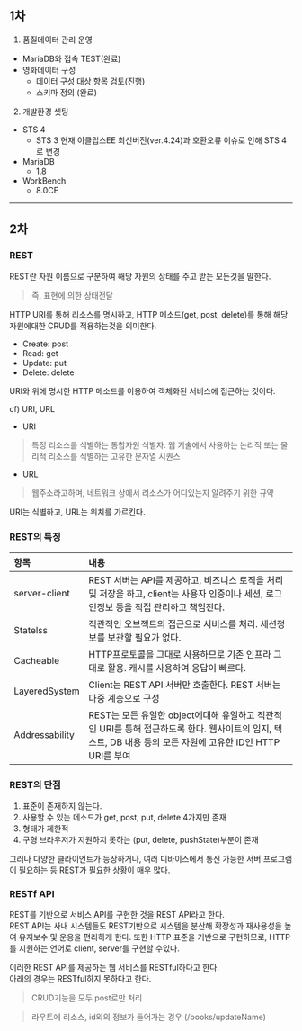 ## 1차

1. 품질데이터 관리 운영
  * MariaDB와 접속 TEST(완료)
  * 영화데이터 구성
      - 데이터 구성 대상 항목 검토(진행)
      - 스키마 정의 (완료)

2. 개발환경 셋팅
  * STS 4
    - STS 3 현재 이클립스EE 최신버전(ver.4.24)과 호환오류 이슈로 인해 STS 4로 변경
  * MariaDB
    - 1.8
  * WorkBench
    - 8.0CE
---

## 2차
### REST
REST란 자원 이름으로 구분하여 해당 자원의 상태를 주고 받는 모든것을 말한다.   
> 즉, 표현에 의한 상태전달

HTTP URI를 통해 리소스를 명시하고, HTTP 메소드(get, post, delete)를 통해 해당 자원에대한 CRUD를 적용하는것을 의미한다.

* Create: post
* Read: get
* Update: put
* Delete: delete

URI와 위에 명시한 HTTP 메소드를 이용하여 객체화된 서비스에 접근하는 것이다.   

cf) URI, URL   
* URI
> 특정 리소스를 식별하는 통합자원 식별자.
> 웹 기술에서 사용하는 논리적 또는 물리적 리소스를 식별하는 고유한 문자열 시퀀스

* URL
> 웹주소라고하며, 네트워크 상에서 리소스가 어디있는지 알려주기 위한 규약

URI는 식별하고, URL는 위치를 가르킨다.   

### REST의 특징
|항목|내용|
|:---|:---|
|server-client|REST 서버는 API를 제공하고, 비즈니스 로직을 처리및 저장을 하고, client는 사용자 인증이나 세션, 로그인정보 등을 직접 관리하고 책임진다.|
|Statelss|직관적인 오브젝트의 접근으로 서비스를 처리. 세션정보를 보관할 필요가 없다.|
|Cacheable|HTTP프로토콜을 그대로 사용하므로 기존 인프라 그대로 활용. 캐시를 사용하여 응답이 빠르다.|
|LayeredSystem|Client는 REST API 서버만 호출한다. REST 서버는 다중 계층으로 구성|
|Addressability|REST는 모든 유일한 object에대해 유일하고 직관적인 URI를 통해 접근하도록 한다. 웹사이트의 임지, 텍스트, DB 내용 등의 모든 자원에 고유한 ID인 HTTP URI를 부여|

### REST의 단점
1. 표준이 존재하지 않는다.
2. 사용할 수 있는 메소드가 get, post, put, delete 4가지만 존재
3. 형태가 제한적
4. 구형 브라우저가 지원하지 못하는 (put, delete, pushState)부분이 존재

그러나 다양한 클라이언트가 등장하거나, 여러 디바이스에서 통신 가능한 서버 프로그램이 필요하는 등
REST가 필요한 상황이 매우 많다.

### RESTf API
REST를 기반으로 서비스 API를 구현한 것을 REST API라고 한다.   
REST API는 사내 시스템들도 REST기반으로 시스템을 분산해 확장성과 재사용성을 높여 유지보수 및 운용을 편리하게 한다. 또한 HTTP 표준을 기반으로 구현하므로, HTTP를 지원하는 언어로 client, server를 구현할 수있다.   

이러한 REST API를 제공하는 웹 서비스를 RESTful하다고 한다.   
아래의 경우는 RESTful하지 못하다고 한다.
> CRUD기능을 모두 post로만 처리

> 라우트에 리소스, id외의 정보가 들어가는 경우 (/books/updateName)
